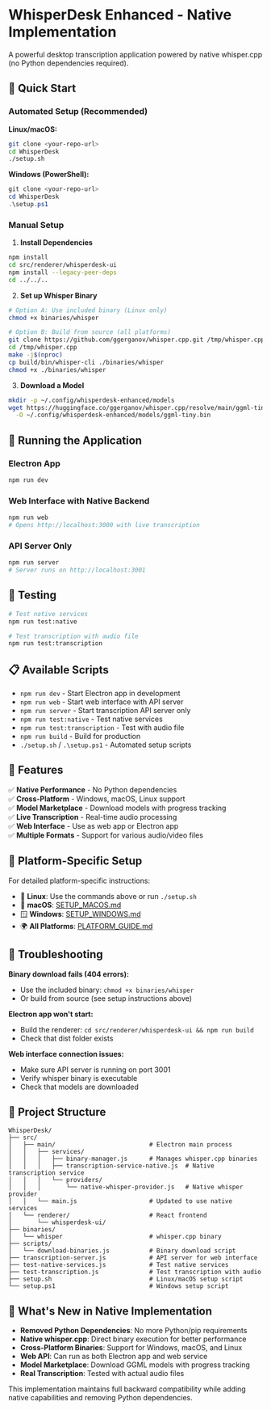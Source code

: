# WhisperDesk Enhanced - Native Implementation

A powerful desktop transcription application powered by native whisper.cpp (no Python dependencies required).

## 🚀 Quick Start

### Automated Setup (Recommended)

**Linux/macOS:**
```bash
git clone <your-repo-url>
cd WhisperDesk
./setup.sh
```

**Windows (PowerShell):**
```powershell
git clone <your-repo-url>
cd WhisperDesk
.\setup.ps1
```

### Manual Setup

1. **Install Dependencies**
```bash
npm install
cd src/renderer/whisperdesk-ui
npm install --legacy-peer-deps
cd ../../..
```

2. **Set up Whisper Binary**
```bash
# Option A: Use included binary (Linux only)
chmod +x binaries/whisper

# Option B: Build from source (all platforms)
git clone https://github.com/ggerganov/whisper.cpp.git /tmp/whisper.cpp
cd /tmp/whisper.cpp
make -j$(nproc)
cp build/bin/whisper-cli ./binaries/whisper
chmod +x ./binaries/whisper
```

3. **Download a Model**
```bash
mkdir -p ~/.config/whisperdesk-enhanced/models
wget https://huggingface.co/ggerganov/whisper.cpp/resolve/main/ggml-tiny.bin \
  -O ~/.config/whisperdesk-enhanced/models/ggml-tiny.bin
```

## 🎯 Running the Application

### Electron App
```bash
npm run dev
```

### Web Interface with Native Backend
```bash
npm run web
# Opens http://localhost:3000 with live transcription
```

### API Server Only
```bash
npm run server
# Server runs on http://localhost:3001
```

## 🧪 Testing

```bash
# Test native services
npm run test:native

# Test transcription with audio file
npm run test:transcription
```

## 📋 Available Scripts

- `npm run dev` - Start Electron app in development
- `npm run web` - Start web interface with API server
- `npm run server` - Start transcription API server only
- `npm run test:native` - Test native services
- `npm run test:transcription` - Test with audio file
- `npm run build` - Build for production
- `./setup.sh` / `.\setup.ps1` - Automated setup scripts

## 🔧 Features

✅ **Native Performance** - No Python dependencies  
✅ **Cross-Platform** - Windows, macOS, Linux support  
✅ **Model Marketplace** - Download models with progress tracking  
✅ **Live Transcription** - Real-time audio processing  
✅ **Web Interface** - Use as web app or Electron app  
✅ **Multiple Formats** - Support for various audio/video files  

## 📖 Platform-Specific Setup

For detailed platform-specific instructions:

- 🐧 **Linux**: Use the commands above or run `./setup.sh`
- 🍎 **macOS**: [SETUP_MACOS.md](SETUP_MACOS.md)
- 🪟 **Windows**: [SETUP_WINDOWS.md](SETUP_WINDOWS.md)
- 🌍 **All Platforms**: [PLATFORM_GUIDE.md](PLATFORM_GUIDE.md)

## 🐛 Troubleshooting

**Binary download fails (404 errors):**
- Use the included binary: `chmod +x binaries/whisper`
- Or build from source (see setup instructions above)

**Electron app won't start:**
- Build the renderer: `cd src/renderer/whisperdesk-ui && npm run build`
- Check that dist folder exists

**Web interface connection issues:**
- Make sure API server is running on port 3001
- Verify whisper binary is executable
- Check that models are downloaded

## 📁 Project Structure

```
WhisperDesk/
├── src/
│   ├── main/                          # Electron main process
│   │   ├── services/
│   │   │   ├── binary-manager.js      # Manages whisper.cpp binaries
│   │   │   ├── transcription-service-native.js  # Native transcription service
│   │   │   └── providers/
│   │   │       └── native-whisper-provider.js   # Native whisper provider
│   │   └── main.js                    # Updated to use native services
│   └── renderer/                      # React frontend
│       └── whisperdesk-ui/
├── binaries/
│   └── whisper                        # whisper.cpp binary
├── scripts/
│   └── download-binaries.js           # Binary download script
├── transcription-server.js            # API server for web interface
├── test-native-services.js            # Test native services
├── test-transcription.js              # Test transcription with audio
├── setup.sh                           # Linux/macOS setup script
└── setup.ps1                          # Windows setup script
```

## 🎉 What's New in Native Implementation

- **Removed Python Dependencies**: No more Python/pip requirements
- **Native whisper.cpp**: Direct binary execution for better performance
- **Cross-Platform Binaries**: Support for Windows, macOS, and Linux
- **Web API**: Can run as both Electron app and web service
- **Model Marketplace**: Download GGML models with progress tracking
- **Real Transcription**: Tested with actual audio files

This implementation maintains full backward compatibility while adding native capabilities and removing Python dependencies.

